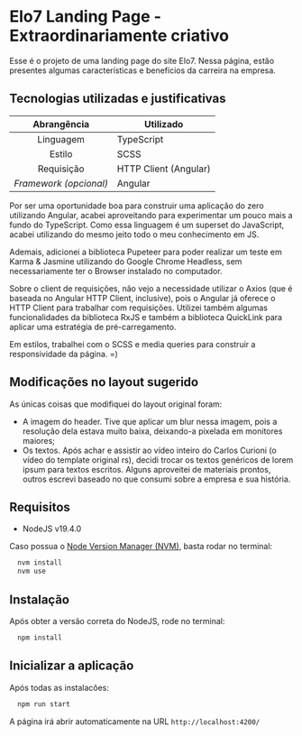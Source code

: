 # Elo7 Landing Page - Extraordinariamente criativo

Esse é o projeto de uma landing page do site Elo7. Nessa página, estão presentes algumas características e benefícios da carreira na empresa. 

## Tecnologias utilizadas e justificativas
| Abrangência                | Utilizado              
| :------------------------: | ---------------------         
| Linguagem                  | TypeScript        
| Estilo                     | SCSS                     
| Requisição                 | HTTP Client (Angular)
| *Framework (opcional)*      | Angular

Por ser uma oportunidade boa para construir uma aplicação do zero utilizando Angular, acabei aproveitando para experimentar um pouco mais a fundo do TypeScript. Como essa linguagem é um superset do JavaScript, acabei utilizando do mesmo jeito todo o meu conhecimento em JS. 

Ademais, adicionei a biblioteca Pupeteer para poder realizar um teste em Karma & Jasmine utilizando do Google Chrome Headless, sem necessariamente ter o Browser instalado no computador.

Sobre o client de requisições, não vejo a necessidade utilizar o Axios (que é baseada no Angular HTTP Client, inclusive), pois o Angular já oferece o HTTP Client para trabalhar com requisições. Utilizei também algumas funcionalidades da biblioteca RxJS e também a biblioteca QuickLink para aplicar uma estratégia de pré-carregamento.

Em estilos, trabalhei com o SCSS e media queries para construir a responsividade da página. =)

## Modificações no layout sugerido

As únicas coisas que modifiquei do layout original foram:

- A imagem do header. Tive que aplicar um blur nessa imagem, pois a resolução dela estava muito baixa, deixando-a pixelada em monitores maiores;
- Os textos. Após achar e assistir ao vídeo inteiro do Carlos Curioni (o vídeo do template original rs), decidi trocar os textos genéricos de lorem ipsum para textos escritos. Alguns aproveitei de materiais prontos, outros escrevi baseado no que consumi sobre a empresa e sua história.

## Requisitos

- NodeJS v19.4.0

Caso possua o [Node Version Manager (NVM)](https://github.com/nvm-sh/nvm), basta rodar no terminal:
```sh
  nvm install
  nvm use
```

## Instalação

Após obter a versão correta do NodeJS, rode no terminal:
```sh
  npm install
```

## Inicializar a aplicação

Após todas as instalacões:
```sh
  npm run start
```

A página irá abrir automaticamente na URL ``http://localhost:4200/``


